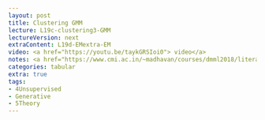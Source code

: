 ```yaml
---
layout: post
title: Clustering GMM
lecture: L19c-clustering3-GMM
lectureVersion: next
extraContent: L19d-EMextra-EM
video: <a href="https://youtu.be/taykGRSIoi0"> video</a> 
notes: <a href="https://www.cmi.ac.in/~madhavan/courses/dmml2018/literature/EM_algorithm_2coin_example.pdf"> EM primer </a>  
categories: tabular
extra: true
tags:
- 4Unsupervised
- Generative
- 5Theory
---
```

